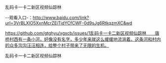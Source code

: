 乱码卡一卡二新区视频仙踪林

--观看入口-：http://www.baidu.com/link?url=3VrBLXlO5XxnMcrZEiTidYCfCWF-0d9sJg6RtkqzmXC&wd

https://github.com/gtghyu/xgxcb/issues/1乱码卡一卡二新区视频仙踪林　　唐桥村西有一条小河，好像没有名字，多少年来就这么缓缓地流淌着。这条河和村内的众多沟沟汪汪相连，给整个村子带来了无限的生机。

乱码卡一卡二新区视频仙踪林
